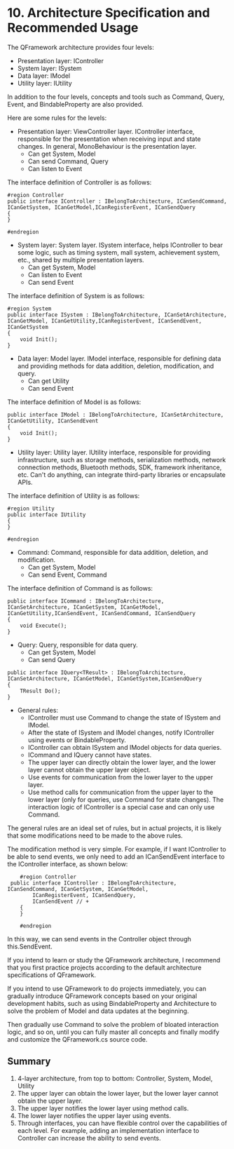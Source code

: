 # 10. Architecture Specification and Recommended Usage

The QFramework architecture provides four levels:

* Presentation layer: IController
* System layer: ISystem
* Data layer: IModel
* Utility layer: IUtility

In addition to the four levels, concepts and tools such as Command, Query, Event, and BindableProperty are also provided.

Here are some rules for the levels:

* Presentation layer: ViewController layer. IController interface, responsible for the presentation when receiving input and state changes. In general, MonoBehaviour is the presentation layer.
    * Can get System, Model
    * Can send Command, Query
    * Can listen to Event

The interface definition of Controller is as follows:

```plain
#region Controller
public interface IController : IBelongToArchitecture, ICanSendCommand, ICanGetSystem, ICanGetModel,ICanRegisterEvent, ICanSendQuery
{
}

#endregion
```

* System layer: System layer. ISystem interface, helps IController to bear some logic, such as timing system, mall system, achievement system, etc., shared by multiple presentation layers.
    * Can get System, Model
    * Can listen to Event
    * Can send Event

The interface definition of System is as follows:

```plain
#region System
public interface ISystem : IBelongToArchitecture, ICanSetArchitecture, ICanGetModel, ICanGetUtility,ICanRegisterEvent, ICanSendEvent, ICanGetSystem
{
    void Init();
}
```

* Data layer: Model layer. IModel interface, responsible for defining data and providing methods for data addition, deletion, modification, and query.
    * Can get Utility
    * Can send Event

The interface definition of Model is as follows:

```plain
public interface IModel : IBelongToArchitecture, ICanSetArchitecture, ICanGetUtility, ICanSendEvent
{
    void Init();
}
```

* Utility layer: Utility layer. IUtility interface, responsible for providing infrastructure, such as storage methods, serialization methods, network connection methods, Bluetooth methods, SDK, framework inheritance, etc. Can't do anything, can integrate third-party libraries or encapsulate APIs.

The interface definition of Utility is as follows:

```plain
#region Utility
public interface IUtility
{
}

#endregion
```

* Command: Command, responsible for data addition, deletion, and modification.
    * Can get System, Model
    * Can send Event, Command

The interface definition of Command is as follows:

```plain
public interface ICommand : IBelongToArchitecture, ICanSetArchitecture, ICanGetSystem, ICanGetModel, ICanGetUtility,ICanSendEvent, ICanSendCommand, ICanSendQuery
{
    void Execute();
}
```

* Query: Query, responsible for data query.
    * Can get System, Model
    * Can send Query

```plain
public interface IQuery<TResult> : IBelongToArchitecture, ICanSetArchitecture, ICanGetModel, ICanGetSystem,ICanSendQuery
{
    TResult Do();
}
```

* General rules:
    * IController must use Command to change the state of ISystem and IModel.
    * After the state of ISystem and IModel changes, notify IController using events or BindableProperty.
    * IController can obtain ISystem and IModel objects for data queries.
    * ICommand and IQuery cannot have states.
    * The upper layer can directly obtain the lower layer, and the lower layer cannot obtain the upper layer object.
    * Use events for communication from the lower layer to the upper layer.
    * Use method calls for communication from the upper layer to the lower layer (only for queries, use Command for state changes). The interaction logic of IController is a special case and can only use Command.

The general rules are an ideal set of rules, but in actual projects, it is likely that some modifications need to be made to the above rules.

The modification method is very simple. For example, if I want IController to be able to send events, we only need to add an ICanSendEvent interface to the IController interface, as shown below:

```plain
    #region Controller
 public interface IController : IBelongToArchitecture, ICanSendCommand, ICanGetSystem, ICanGetModel,
        ICanRegisterEvent, ICanSendQuery,
        ICanSendEvent // +
    {
    }

    #endregion
```

In this way, we can send events in the Controller object through this.SendEvent.

If you intend to learn or study the QFramework architecture, I recommend that you first practice projects according to the default architecture specifications of QFramework.

If you intend to use QFramework to do projects immediately, you can gradually introduce QFramework concepts based on your original development habits, such as using BindableProperty and Architecture to solve the problem of Model and data updates at the beginning.

Then gradually use Command to solve the problem of bloated interaction logic, and so on, until you can fully master all concepts and finally modify and customize the QFramework.cs source code.

## Summary

1. 4-layer architecture, from top to bottom: Controller, System, Model, Utility
2. The upper layer can obtain the lower layer, but the lower layer cannot obtain the upper layer.
3. The upper layer notifies the lower layer using method calls.
4. The lower layer notifies the upper layer using events.
5. Through interfaces, you can have flexible control over the capabilities of each level. For example, adding an implementation interface to Controller can increase the ability to send events.
